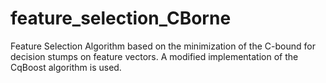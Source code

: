 # feature_selection_CBorne

Feature Selection Algorithm based on the minimization of the C-bound for decision stumps on feature vectors. A modified implementation of the CqBoost algorithm is used.
